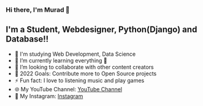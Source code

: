 ### Hi there, I'm Murad 👋

## I'm a Student, Webdesigner, Python(Django) and Database!!

- 🔭 I'm studying Web Development, Data Science
- 🌱 I’m currently learning everything 🤣
- 👯 I’m looking to collaborate with other content creators
- 🥅 2022 Goals: Contribute more to Open Source projects
- ⚡ Fun fact: I love to listening music and play games
- 🌐 My YouTube Channel: [YouTube Channel](https://www.youtube.com/channel/UCA0fHcc5fgGaxJ4URnb8INg)
- 💬 My Instagram: [Instagram](https://www.instagram.com/1_murod_1/)
